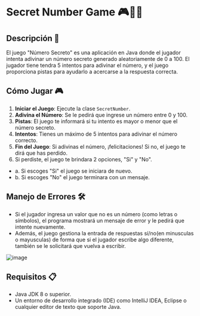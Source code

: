 # Secret Number Game  🎮👨‍💻

## Descripción 📝

El juego "Número Secreto" es una aplicación en Java donde el jugador intenta adivinar un número secreto generado aleatoriamente de 0 a 100.
El jugador tiene tendra 5 intentos para adivinar el número, y el juego proporciona pistas para ayudarlo a acercarse a la respuesta correcta.

## Cómo Jugar 🎮

1. **Iniciar el Juego**: Ejecute la clase `SecretNumber`.
2. **Adivina el Número**: Se le pedirá que ingrese un número entre 0 y 100.
3. **Pistas**: El juego te informará si tu intento es mayor o menor que el número secreto.
4. **Intentos**: Tienes un máximo de 5 intentos para adivinar el número correcto.
5. **Fin del Juego**: Si adivinas el número, ¡felicitaciones! Si no, el juego te dirá que has perdido.
6. Si perdiste, el juego te brindara 2 opciones,  "Si" y "No".
  - a. Si escoges "Si" el juego se iniciara de nuevo.
  - b. Si escoges "No" el juego terminara con un mensaje.
   
## Manejo de Errores 🛠️

- Si el jugador ingresa un valor que no es un número (como letras o símbolos), el programa mostrará un mensaje de error y le pedirá que intente nuevamente.
- Además, el juego gestiona la entrada de respuestas sí/no(en minusculas o mayusculas) de forma que si el jugador escribe algo diferente, también se le solicitará que vuelva a escribir.

![image](https://github.com/user-attachments/assets/62844ba8-e33f-4317-a4bb-28c37af06a39)

   
## Requisitos 📋

- Java JDK 8 o superior.
- Un entorno de desarrollo integrado (IDE) como IntelliJ IDEA, Eclipse o cualquier editor de texto que soporte Java.
